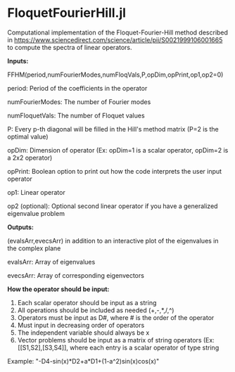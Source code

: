 # FloquetFourierHill.jl
Computational implementation of the Floquet-Fourier-Hill method described in https://www.sciencedirect.com/science/article/pii/S0021999106001665 to compute the spectra of linear operators.

**Inputs:**

FFHM(period,numFourierModes,numFloqVals,P,opDim,opPrint,op1,op2=0)

period: Period of the coefficients in the operator

numFourierModes: The number of Fourier modes

numFloquetVals: The number of Floquet values

P: Every p-th diagonal will be filled in the Hill's method matrix (P=2 is the optimal value)

opDim: Dimension of operator (Ex: opDim=1 is a scalar operator, opDim=2 is a 2x2 operator)

opPrint: Boolean option to print out how the code interprets the user input operator

op1: Linear operator

op2 (optional): Optional second linear operator if you have a generalized eigenvalue problem

**Outputs:** 

(evalsArr,evecsArr) in addition to an interactive plot of the eigenvalues in the complex plane

evalsArr: Array of eigenvalues

evecsArr: Array of corresponding eigenvectors

**How the operator should be input:**

1) Each scalar operator should be input as a string
2) All operations should be included as needed (+,-,*,/,^)
3) Operators must be input as D#, where # is the order of the operator
4) Must input in decreasing order of operators
5) The independent variable should always be x
6) Vector problems should be input as a matrix of string operators (Ex: [[S1,S2],[S3,S4]], where each entry is a scalar operator of type string

Example: "-D4-sin(x)\*D2+a\*D1+(1-a^2)sin(x)cos(x)"
